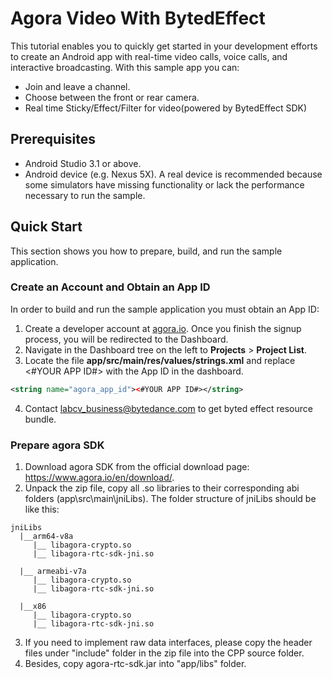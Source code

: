 # Agora Video With BytedEffect

This tutorial enables you to quickly get started in your development efforts to create an Android app with real-time video calls, voice calls, and interactive broadcasting. With this sample app you can:

* Join and leave a channel.
* Choose between the front or rear camera.
* Real time Sticky/Effect/Filter for video(powered by BytedEffect SDK)


## Prerequisites

* Android Studio 3.1 or above.
* Android device (e.g. Nexus 5X). A real device is recommended because some simulators have missing functionality or lack the performance necessary to run the sample.

## Quick Start
This section shows you how to prepare, build, and run the sample application.

### Create an Account and Obtain an App ID
In order to build and run the sample application you must obtain an App ID:

1. Create a developer account at [agora.io](https://dashboard.agora.io/signin/). Once you finish the signup process, you will be redirected to the Dashboard.
2. Navigate in the Dashboard tree on the left to **Projects** > **Project List**.
3. Locate the file **app/src/main/res/values/strings.xml** and replace <#YOUR APP ID#> with the App ID in the dashboard.

```xml
<string name="agora_app_id"><#YOUR APP ID#></string>
```
4. Contact labcv_business@bytedance.com to get byted effect resource bundle.

### Prepare agora SDK
1. Download agora SDK from the official download page: https://www.agora.io/en/download/.
2. Unpack the zip file, copy all .so libraries to their corresponding abi folders (app\src\main\jniLibs). The folder structure of jniLibs should be like this:

````
jniLibs
  |__arm64-v8a
     |__ libagora-crypto.so
     |__ libagora-rtc-sdk-jni.so

  |__ armeabi-v7a
     |__ libagora-crypto.so
     |__ libagora-rtc-sdk-jni.so

  |__x86
     |__ libagora-crypto.so
     |__ libagora-rtc-sdk-jni.so

````
3. If you need to implement raw data interfaces, please copy the header files under "include" folder in the zip file into the CPP source folder.
4. Besides, copy agora-rtc-sdk.jar into "app/libs" folder.
